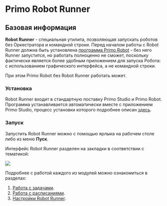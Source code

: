 # Primo Robot Runner

## Базовая информация

**Robot Runner** - специальная утилита, позволяющая запускать роботов без Оркестратора и командной строки. Перед началом работы с Robot Runner должна быть установлена [программа Primo Robot](https://docs.primo-rpa.ru/primo-rpa/primo-robot/install_robot) - без него Runner запустится, но работать полноценно не сможет, поскольку фактически является более удобным приложением для запуска Робота: с использованием графического интерфейса, а не командной строки. 

При этом Primo Robot без Robot Runner работать может.

### Установка

Robot Runner входит в стандартную поставку Primo Studio и Primo Robot. Программа устанавливается автоматически вместе с приложением Primo Studio, процесс установки которого подробнее описан [здесь](https://docs.primo-rpa.ru/primo-rpa/primo-studio/installation). 

### Запуск 

Запустить Robot Runner можно с помощью ярлыка на рабочем столе либо из меню **Пуск**.

Интерфейс Robot Runner разделен на закладки в соответствии с тематикой:

![](<../.gitbook/assets/image (491).png>)

Подробнее с работой каждого из модулей можно ознакомиться в разделах:

1. [Работа с задачами](https://docs.primo-rpa.ru/primo-rpa/primo-robot/robot-runner/modules/tasks).
2. [Работа с расписаниями](https://docs.primo-rpa.ru/primo-rpa/primo-robot/robot-runner/modules/schedules).
3. [Настройки Robot Runner](https://docs.primo-rpa.ru/primo-rpa/primo-robot/robot-runner/modules/settings).
